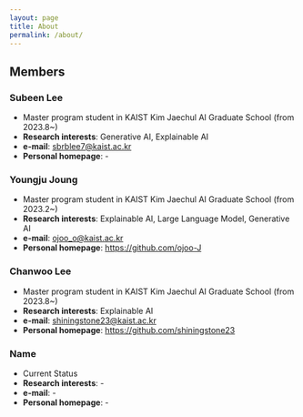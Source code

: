 ```yaml
---
layout: page
title: About
permalink: /about/
---
```

## Members

### Subeen Lee

- Master program student in KAIST Kim Jaechul AI Graduate School (from 2023.8~)
- **Research interests**: Generative AI, Explainable AI
- **e-mail**: sbrblee7@kaist.ac.kr
- **Personal homepage**: -

### Youngju Joung

- Master program student in KAIST Kim Jaechul AI Graduate School (from 2023.2~)
- **Research interests**: Explainable AI, Large Language Model, Generative AI
- **e-mail**: ojoo_o@kaist.ac.kr
- **Personal homepage**: https://github.com/ojoo-J

### Chanwoo Lee

- Master program student in KAIST Kim Jaechul AI Graduate School (from 2023.8~)
- **Research interests**: Explainable AI
- **e-mail**: shiningstone23@kaist.ac.kr
- **Personal homepage**: https://github.com/shiningstone23

### Name

- Current Status
- **Research interests**: -
- **e-mail**: -
- **Personal homepage**: -


